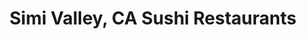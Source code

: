 ---
layout: city
title: Simi Valley, CA Sushi Restaurants
permalink: /california/simi-valley/
stateAbbr: CA
stateName: California
cityName: Simi Valley

---